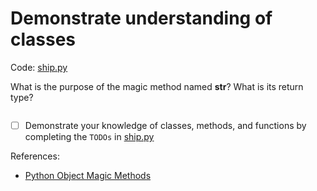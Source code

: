# Demonstrate understanding of classes

Code: [ship.py](./ship.py)

What is the purpose of the magic method named __str__? What is its return
type?

```text

```

- [ ] Demonstrate your knowledge of classes, methods, and functions by
  completing the `TODOs` in [ship.py](./ship.py)


References:

- [Python Object Magic Methods](https://docs.python.org/3/reference/datamodel.html?highlight=__str__#special-method-na)